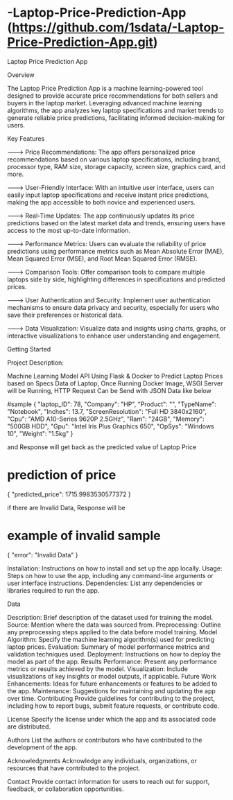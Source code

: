 # -Laptop-Price-Prediction-App (https://github.com/1sdata/-Laptop-Price-Prediction-App.git)

Laptop Price Prediction App

Overview

The Laptop Price Prediction App is a machine learning-powered tool designed to provide accurate price recommendations for both sellers and buyers in the laptop market. Leveraging advanced machine learning algorithms, the app analyzes key laptop specifications and market trends to generate reliable price predictions, facilitating informed decision-making for users.

Key Features

---> Price Recommendations: The app offers personalized price recommendations based on various laptop specifications, including brand, processor type, RAM size, storage capacity, screen size, graphics card, and more.

---> User-Friendly Interface: With an intuitive user interface, users can easily input laptop specifications and receive instant price predictions, making the app accessible to both novice and experienced users.

---> Real-Time Updates: The app continuously updates its price predictions based on the latest market data and trends, ensuring users have access to the most up-to-date information.

---> Performance Metrics: Users can evaluate the reliability of price predictions using performance metrics such as Mean Absolute Error (MAE), Mean Squared Error (MSE), and Root Mean Squared Error (RMSE).

---> Comparison Tools: Offer comparison tools to compare multiple laptops side by side, highlighting differences in specifications and predicted prices.

---> User Authentication and Security: Implement user authentication mechanisms to ensure data privacy and security, especially for users who save their preferences or historical data.

---> Data Visualization: Visualize data and insights using charts, graphs, or interactive visualizations to enhance user understanding and engagement.

Getting Started

Project Description:

Machine Learning Model API Using Flask & Docker to Predict Laptop Prices based on Specs Data of Laptop, Once Running Docker Image, WSGI Server will be Running, HTTP Request Can be Send with JSON Data like below

#sample
{
    "laptop_ID": 78,
    "Company": "HP",
    "Product": "",
    "TypeName": "Notebook",
    "Inches": 13.7,
    "ScreenResolution": "Full HD 3840x2160",
    "Cpu": "AMD A10-Series 9620P 2.5GHz",
    "Ram": "24GB",
    "Memory": "500GB HDD",
    "Gpu": "Intel Iris Plus Graphics 650",
    "OpSys": "Windows 10",
    "Weight": "1.5kg"
}

and Response will get back as the predicted value of Laptop Price

# prediction of price
{
    "predicted_price": 1715.9983530577372
}

if there are Invalid Data, Response will be

# example of invalid sample
{
    "error": "Invalid Data"
}


Installation: Instructions on how to install and set up the app locally.
Usage: Steps on how to use the app, including any command-line arguments or user interface instructions.
Dependencies: List any dependencies or libraries required to run the app.

Data

Description: Brief description of the dataset used for training the model.
Source: Mention where the data was sourced from.
Preprocessing: Outline any preprocessing steps applied to the data before model training.
Model
Algorithm: Specify the machine learning algorithm(s) used for predicting laptop prices.
Evaluation: Summary of model performance metrics and validation techniques used.
Deployment: Instructions on how to deploy the model as part of the app.
Results
Performance: Present any performance metrics or results achieved by the model.
Visualization: Include visualizations of key insights or model outputs, if applicable.
Future Work
Enhancements: Ideas for future enhancements or features to be added to the app.
Maintenance: Suggestions for maintaining and updating the app over time.
Contributing
Provide guidelines for contributing to the project, including how to report bugs, submit feature requests, or contribute code.

License
Specify the license under which the app and its associated code are distributed.

Authors
List the authors or contributors who have contributed to the development of the app.

Acknowledgments
Acknowledge any individuals, organizations, or resources that have contributed to the project.

Contact
Provide contact information for users to reach out for support, feedback, or collaboration opportunities.